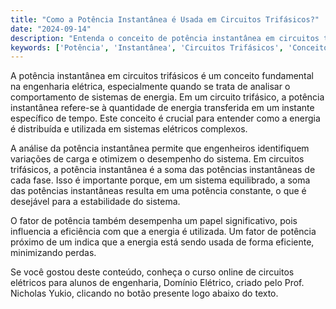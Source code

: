 ```yaml
---
title: "Como a Potência Instantânea é Usada em Circuitos Trifásicos?"
date: "2024-09-14"
description: "Entenda o conceito de potência instantânea em circuitos trifásicos e sua importância na engenharia elétrica."
keywords: ['Potência', 'Instantânea', 'Circuitos Trifásicos', 'Conceito', 'Exemplo']
---
```


A potência instantânea em circuitos trifásicos é um conceito fundamental na engenharia elétrica, especialmente quando se trata de analisar o comportamento de sistemas de energia. Em um circuito trifásico, a potência instantânea refere-se à quantidade de energia transferida em um instante específico de tempo. Este conceito é crucial para entender como a energia é distribuída e utilizada em sistemas elétricos complexos.

A análise da potência instantânea permite que engenheiros identifiquem variações de carga e otimizem o desempenho do sistema. Em circuitos trifásicos, a potência instantânea é a soma das potências instantâneas de cada fase. Isso é importante porque, em um sistema equilibrado, a soma das potências instantâneas resulta em uma potência constante, o que é desejável para a estabilidade do sistema.

O fator de potência também desempenha um papel significativo, pois influencia a eficiência com que a energia é utilizada. Um fator de potência próximo de um indica que a energia está sendo usada de forma eficiente, minimizando perdas.

Se você gostou deste conteúdo, conheça o curso online de circuitos elétricos para alunos de engenharia, Domínio Elétrico, criado pelo Prof. Nicholas Yukio, clicando no botão presente logo abaixo do texto.